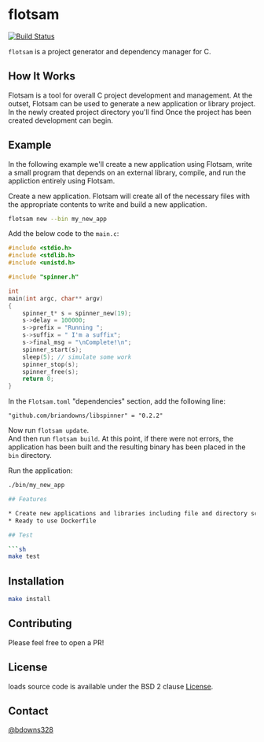 # flotsam

[![Build Status](https://travis-ci.org/briandowns/flotsam.svg?branch=master)](https://travis-ci.org/briandowns/flotsam)

`flotsam` is a project generator and dependency manager for C.  

## How It Works

Flotsam is a tool for overall C project development and management.  At the outset, Flotsam can be used to generate a new application or library project.  In the newly created project directory you'll find Once the project has been created development can begin.  

## Example

In the following example we'll create a new application using Flotsam, write a small program that depends on an external library, compile, and run the appliction entirely using Flotsam.

Create a new application.  Flotsam will create all of the necessary files with the appropriate contents to write and build a new application.

```sh
flotsam new --bin my_new_app
```

Add the below code to the `main.c`:

```c
#include <stdio.h>
#include <stdlib.h>
#include <unistd.h>

#include "spinner.h"

int
main(int argc, char** argv)
{
    spinner_t* s = spinner_new(19);
    s->delay = 100000;
    s->prefix = "Running ";
    s->suffix = " I'm a suffix";
    s->final_msg = "\nComplete!\n";
    spinner_start(s);
    sleep(5); // simulate some work
    spinner_stop(s);
    spinner_free(s);
    return 0;
}
```

In the `Flotsam.toml` "dependencies" section, add the following line:

```
"github.com/briandowns/libspinner" = "0.2.2"
```

Now run `flotsam update`.  
And then run `flotsam build`.  At this point, if there were not errors, the application has been built and the resulting binary has been placed in the `bin` directory.

Run the application:

```sh
./bin/my_new_app

## Features

* Create new applications and libraries including file and directory scaffolding.
* Ready to use Dockerfile

## Test

```sh
make test
```

## Installation

```sh
make install
```

## Contributing

Please feel free to open a PR!

## License

loads source code is available under the BSD 2 clause [License](/LICENSE).

## Contact

[@bdowns328](http://twitter.com/bdowns328)
